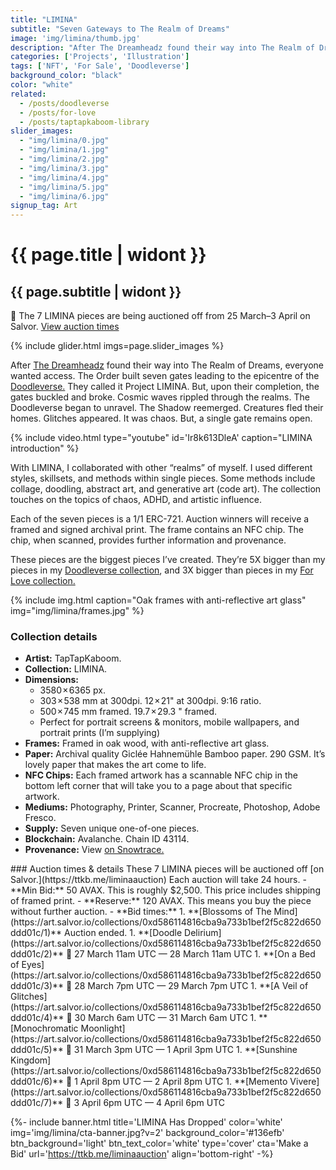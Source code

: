 ```yaml
---
title: "LIMINA"
subtitle: "Seven Gateways to The Realm of Dreams"
image: 'img/limina/thumb.jpg'
description: "After The Dreamheadz found their way into The Realm of Dreams, everyone wanted access. The Order built seven gates leading to the epicentre of the Doodleverse. They called it Project LIMINA..."
categories: ['Projects', 'Illustration']
tags: ['NFT', 'For Sale', 'Doodleverse']
background_color: "black"
color: "white"
related:
  - /posts/doodleverse
  - /posts/for-love
  - /posts/taptapkaboom-library
slider_images:
  - "img/limina/0.jpg"
  - "img/limina/1.jpg"
  - "img/limina/2.jpg"
  - "img/limina/3.jpg"
  - "img/limina/4.jpg"
  - "img/limina/5.jpg"
  - "img/limina/6.jpg"
signup_tag: Art
---
```

# {{ page.title | widont }}
## {{ page.subtitle | widont }}

<p class="notice">🚨 The 7 LIMINA pieces are being auctioned off from 25 March–3 April on Salvor. <a href="#times">View auction times</a></p>

{% include glider.html imgs=page.slider_images %}

After [The Dreamheadz](/dreamheadz) found their way into The Realm of Dreams, everyone wanted access. The Order built seven gates leading to the epicentre of the [Doodleverse.](/tags/doodleverse/) They called it Project LIMINA. But, upon their completion, the gates buckled and broke. Cosmic waves rippled through the realms. The Doodleverse began to unravel. The Shadow reemerged. Creatures fled their homes. Glitches appeared. It was chaos. But, a single gate remains open.

{% include video.html type="youtube" id='Ir8k613DleA' caption="LIMINA introduction" %}

With LIMINA, I collaborated with other “realms” of myself. I used different styles, skillsets, and methods within single pieces. Some methods include collage, doodling, abstract art, and generative art (code art). The collection touches on the topics of chaos, ADHD, and artistic influence.

Each of the seven pieces is a 1/1 ERC-721. Auction winners will receive a framed and signed archival print. The frame contains an NFC chip. The chip, when scanned, provides further information and provenance.

These pieces are the biggest pieces I’ve created. They’re 5X bigger than my pieces in my [Doodleverse collection](/doodleverse), and 3X bigger than pieces in my [For Love collection.](/for-love)

{% include img.html caption="Oak frames with anti-reflective art glass" img="img/limina/frames.jpg" %}

### Collection details
- **Artist:** TapTapKaboom.
- **Collection:** LIMINA.
- **Dimensions:**
  - 3580 × 6365 px.
  - 303 × 538 mm at 300dpi. 12 × 21" at 300dpi. 9:16 ratio.
  - 500 × 745 mm framed. 19.7 × 29.3 " framed.
  - Perfect for portrait screens &amp; monitors, mobile wallpapers, and portrait prints (I’m supplying)
- **Frames:** Framed in oak wood, with anti-reflective art glass.
- **Paper:** Archival quality Giclée Hahnemühle Bamboo paper. 290 GSM. It’s lovely paper that makes the art come to life.
- **NFC Chips:** Each framed artwork has a scannable NFC chip in the bottom left corner that will take you to a page about that specific artwork.
- **Mediums:** Photography, Printer, Scanner, Procreate, Photoshop, Adobe Fresco.
- **Supply:** Seven unique one-of-one pieces.
- **Blockchain:** Avalanche. Chain ID 43114.
- **Provenance:** View [on Snowtrace.](https://snowtrace.io/token/0xd586114816CBA9A733B1BeF2f5c822D650ddd01c?chainId=43114)

<div id="times"></div>
### Auction times & details
These 7 LIMINA pieces will be auctioned off [on Salvor.](https://ttkb.me/liminaauction) Each auction will take 24 hours.
- **Min Bid:** 50 AVAX. This is roughly $2,500. This price includes shipping of framed print.
- **Reserve:** 120 AVAX. This means you buy the piece without further auction.
- **Bid times:**
1. **[Blossoms of The Mind](https://art.salvor.io/collections/0xd586114816cba9a733b1bef2f5c822d650ddd01c/1)**  
Auction ended.
1. **[Doodle Delirium](https://art.salvor.io/collections/0xd586114816cba9a733b1bef2f5c822d650ddd01c/2)**  
📆 27 March 11am UTC — 28 March 11am UTC
1. **[On a Bed of Eyes](https://art.salvor.io/collections/0xd586114816cba9a733b1bef2f5c822d650ddd01c/3)**  
📆 28 March 7pm UTC — 29 March 7pm UTC
1. **[A Veil of Glitches](https://art.salvor.io/collections/0xd586114816cba9a733b1bef2f5c822d650ddd01c/4)**  
📆 30 March 6am UTC — 31 March 6am UTC
1. **[Monochromatic Moonlight](https://art.salvor.io/collections/0xd586114816cba9a733b1bef2f5c822d650ddd01c/5)**  
📆 31 March 3pm UTC — 1 April 3pm UTC
1. **[Sunshine Kingdom](https://art.salvor.io/collections/0xd586114816cba9a733b1bef2f5c822d650ddd01c/6)**  
📆 1 April 8pm UTC — 2 April 8pm UTC
1. **[Memento Vivere](https://art.salvor.io/collections/0xd586114816cba9a733b1bef2f5c822d650ddd01c/7)**  
📆 3 April 6pm UTC — 4 April 6pm UTC

{%- include banner.html title='LIMINA Has Dropped' color='white' img='img/limina/cta-banner.jpg?v=2' background_color='#136efb' btn_background='light' btn_text_color='white' type='cover' cta='Make a Bid' url='https://ttkb.me/liminaauction' align='bottom-right' -%}